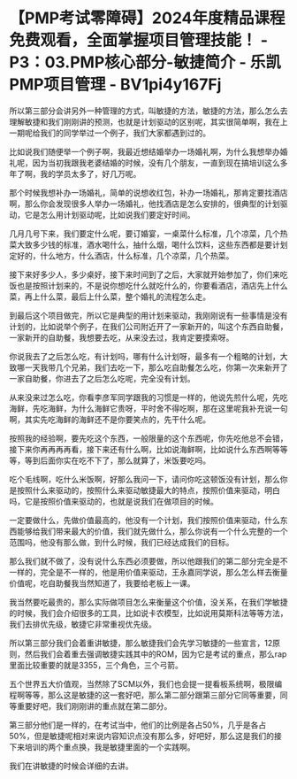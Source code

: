 # 【PMP考试零障碍】2024年度精品课程免费观看，全面掌握项目管理技能！ - P3：03.PMP核心部分-敏捷简介 - 乐凯PMP项目管理 - BV1pi4y167Fj

所以第三部分会讲另外一种管理的方式，叫敏捷的方法，敏捷的方法，那么怎么去理解敏捷和我们刚刚讲的预测，也就是计划驱动的区别呢，其实很简单啊，我在上一期呢给我们的同学举过一个例子，我们大家都遇到过的。

比如说我们随便举一个例子啊，我最近想结婚举办一场婚礼啊，为什么我想举办婚礼呢，因为当初我跟我老婆结婚的时候，没有几个朋友，一直到现在搞培训这么多年了啊，我的学员太多了，好几万呢。

那个时候我想补办一场婚礼，简单的说想收红包，补办一场婚礼，那肯定要找酒店啊，那么你会发现很多人举办一场婚礼，他找酒店是怎么安排的，很典型的计划驱动，它是怎么用计划驱动呢，比如说我们要定好时间。

几月几号下来，我们要定什么呢，要订婚宴，一桌菜什么标准，几个凉菜，几个热菜大致多少钱的标准，酒水喝什么，抽什么烟，喝什么饮料，这些东西都是要计划定好的，什么地方，什么酒店，什么标准，几个凉菜，几个热菜。

接下来好多少人，多少桌好，接下来时间到了之后，大家就开始参加了，你们来吃饭也是按照计划来的，不是说你想吃什么就吃什么的，你要看酒店，酒店先上什么菜，再上什么菜，最后上什么菜，整个婚礼的流程怎么走。

到最后这个项目做完，所以它是典型的用计划来驱动，我刚刚说有一些事情是没有计划的，比如说举个例子，在我们公司附近开了一家新开的，叫这个东西自助餐，一家新开的自助餐，我想要去吃，从来没去过，我肯定要摸索呀。

你说我去了之后怎么吃，有计划吗，哪有什么计划呀，最多有一个粗略的计划，大致哪一天我带几个兄弟，我们去吃一下，那么吃自助餐怎么吃，你第一次来新开了一家自助餐，你进去了之后怎么吃呢，完全没有计划。

从来没来过怎么吃，你看李彦军同学跟我的习惯是一样的，他说先煎什么呢，先吃海鲜，先吃海鲜，为什么海鲜它贵呀，平时舍不得吃啊，那在这里呢我补充说一句啊，其实先吃海鲜的海鲜还不是你要笑点的，先干什么呢。

按照我的经验啊，要先吃这个东西，一般限量的这个东西呢，你先吃他总不会错，接下来你再再再再看，接下来还有什么啊，比如说海鲜啊，比如说什么东西啊等等等，等到后面你实在吃不下了，那么就算了，米饭要吃吗。

吃个毛线啊，吃什么米饭啊，好那么我问一下，请问你吃这顿饭没有计划，那么你是按照什么来驱动的，按照什么来驱动敏捷最大的特点，按照价值来驱动，明白吗，它是按照价值来驱动的，也就是说我们在做项目的时候。

一定要做什么，先做价值最高的，他没有一个计划，我们按照价值来驱动，什么东西能够给我们带来最大的价值，我们就先做什么，那么你说有一个什么完整的一个范围吗，他没有那么做，到什么时候，我们已经达成我们的目标。

那么我们就不做了，没有说什么东西必须要做，所以他跟我们的第二部分完全是不一样的，完全是不一样的，他是用价值来驱动，王永嘉同学说，那么怎么样去衡量价值呢，吃自助餐我当然知道了，我要给老板上一课。

我当然要吃最贵的，那么实际做项目怎么来衡量这个价值，没关系，在我们学敏捷的时候，我们会介绍很多的工具，比如说卡农模型，比如说用莫斯科法等等方法，我们去排优先级，敏捷它非常重视优先级。

所以第三部分我们会着重讲敏捷，那么敏捷我们会先学习敏捷的一些宣言，12原则，然后我们会着重去强调敏捷实践其中的ROM，因为它是考试的重点，那么rap里面比较重要的就是3355，三个角色，三个弓箭。

五个世界五大价值观，当然除了SCM以外，我们也会提一提看板系统啊，极限编程啊等等，那么这是敏捷的这一套好吧，那么第二部分跟第三部分它同等重要，同等重要好吧，我们刚刚讲的重点就在第二部分。

第三部分他们是一样的，在考试当中，他们的比例是各占50%，几乎是各占50%，但是敏捷呢相对来说内容知识点没有那么多，好吧好，那么这是我们的接下来培训的两个重点换，我是敏捷里面的一个实践啊。

我们在讲敏捷的时候会详细的去讲。